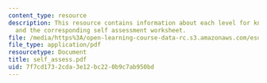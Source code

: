```yaml
---
content_type: resource
description: This resource contains information about each level for knowledge areaa
  and the corresponding self assessment worksheet.
file: /media/https%3A/open-learning-course-data-rc.s3.amazonaws.com/esd-10-introduction-to-technology-and-policy-fall-2006/7f7cd1732cda3e12bc220b9c7ab950bd_self_assess.pdf
file_type: application/pdf
resourcetype: Document
title: self_assess.pdf
uid: 7f7cd173-2cda-3e12-bc22-0b9c7ab950bd
---
```

